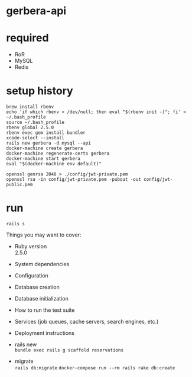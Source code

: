 # gerbera-api

# required
- RoR
- MySQL
- Redis

# setup history
```
brew install rbenv
echo 'if which rbenv > /dev/null; then eval "$(rbenv init -)"; fi' > ~/.bash_profile
source ~/.bash_profile
rbenv global 2.5.0
rbenv exec gem install bundler
xcode-select --install
rails new gerbera -d mysql --api
docker-machine create gerbera
docker-machine regenerate-certs gerbera
docker-machine start gerbera
eval "$(docker-machine env default)"

openssl genrsa 2048 > ./config/jwt-private.pem
openssl rsa -in config/jwt-private.pem -pubout -out config/jwt-public.pem
```

# run
`rails s`

Things you may want to cover:

* Ruby version  
2.5.0  

* System dependencies

* Configuration

* Database creation

* Database initialization

* How to run the test suite

* Services (job queues, cache servers, search engines, etc.)

* Deployment instructions

* rails new   
`bundle exec rails g scaffold reservations`
* migrate  
`rails db:migrate`
`docker-compose run --rm rails rake db:create`

